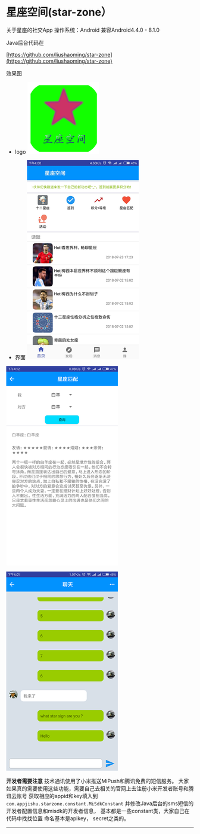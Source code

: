 # 星座空间(star-zone）

关于星座的社交App
操作系统：Android
兼容Android4.4.0 - 8.1.0

Java后台代码在

[https://github.com/liushaoming/star-zone](https://github.com/liushaoming/star-zone)

效果图
* logo
![](/doc/image/ic_custom_app.png)

* 界面
![](/doc/image/poster-1.png)

![](/doc/image/poster-2.png)

![](/doc/image/poster-3.png)

**开发者需要注意**
技术通讯使用了小米推送MiPush和腾讯免费的短信服务。
大家如果真的需要使用这些功能，需要自己去相关的官网上去注册小米开发者账号和腾讯云账号
获取相应的appid和key填入到<code>com.appjishu.starzone.constant.MiSdkConstant</code>
并修改Java后台的sms短信的开发者配置信息和misdk的开发者信息， 基本都是一些constant类，大家自己在代码中找找位置
命名基本是apikey， secret之类的。
<hr/>
